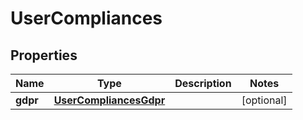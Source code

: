 # UserCompliances

## Properties
Name | Type | Description | Notes
------------ | ------------- | ------------- | -------------
**gdpr** | [**UserCompliancesGdpr**](UserCompliancesGdpr.md) |  |  [optional]
